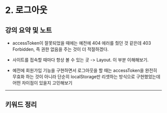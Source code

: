 # 2. 로그아웃

## 강의 요약 및 노트

- accessToken이 잘못되었을 때에는 예전에 404 에러를 줬던 것 같은데 403 Forbidden, 즉 권한 없음을 주는 것이 더 적절하겠다.

- 사이트를 접속할 때마다 항상 볼 수 있는 곳 -> Layout. 이 부분 이해해보기.

- 예전에 회원가입 기능을 구현하면서 로그아웃을 할 때는 accessToken을 완전히 무효화 하는 것이 아니라 단순히 localStorage만 리셋하는 방식으로 구현했었는데 어떤 차이점이 있을지 고민해보기

<hr />

## 키워드 정리
